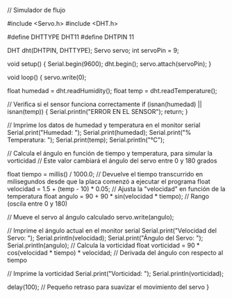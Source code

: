 // Simulador de flujo

#include <Servo.h>
#include <DHT.h>

#define DHTTYPE DHT11
#define DHTPIN 11

DHT dht(DHTPIN, DHTTYPE);
Servo servo;
int servoPin = 9;

void setup() {
  Serial.begin(9600);
  dht.begin();
  servo.attach(servoPin);
}

void loop() {
  servo.write(0);
  
  float humedad = dht.readHumidity();
  float temp = dht.readTemperature();

  // Verifica si el sensor funciona correctamente
  if (isnan(humedad) || isnan(temp)) {
    Serial.println("ERROR EN EL SENSOR");
    return;
  }

  // Imprime los datos de humedad y temperatura en el monitor serial
  Serial.print("Humedad: ");
  Serial.print(humedad);
  Serial.print("%   Temperatura: ");
  Serial.print(temp);
  Serial.println("°C");

  // Calcula el ángulo en función de tiempo y temperatura, para simular la vorticidad
  // Este valor cambiará el ángulo del servo entre 0 y 180 grados

  float tiempo = millis() / 1000.0;          // Devuelve el tiempo transcurrido en milisegundos desde que la placa comenzó a ejecutar el programa
  float velocidad =  1.5 + (temp - 10) * 0.05;        // Ajusta la "velocidad" en función de la temperatura
  float angulo = 90 + 90 * sin(velocidad * tiempo);  // Rango (oscila entre 0 y 180)

  // Mueve el servo al ángulo calculado
  servo.write(angulo);

  // Imprime el ángulo actual en el monitor serial
  Serial.print("Velocidad del Servo: ");
  Serial.println(velocidad);
  Serial.print("Ángulo del Servo: ");
  Serial.println(angulo);
   // Calcula la vorticidad
  float vorticidad = 90 * cos(velocidad * tiempo) * velocidad;  // Derivada del ángulo con respecto al tiempo

  // Imprime la vorticidad
  Serial.print("Vorticidad: ");
  Serial.println(vorticidad);

  delay(100);  // Pequeño retraso para suavizar el movimiento del servo
}
